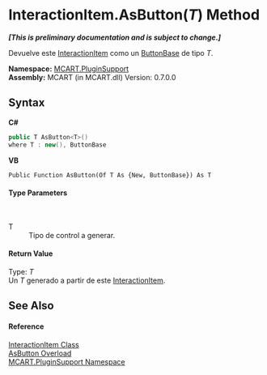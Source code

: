 # InteractionItem.AsButton(*T*) Method 
 _**\[This is preliminary documentation and is subject to change.\]**_

Devuelve este <a href="ed917822-10d2-6d76-5a74-d2ab1af39554">InteractionItem</a> como un <a href="http://msdn2.microsoft.com/es-es/library/ms611651" target="_blank">ButtonBase</a> de tipo *T*.

**Namespace:**&nbsp;<a href="4abc7841-aae2-1ecc-94fa-a3d251746bda">MCART.PluginSupport</a><br />**Assembly:**&nbsp;MCART (in MCART.dll) Version: 0.7.0.0

## Syntax

**C#**<br />
``` C#
public T AsButton<T>()
where T : new(), ButtonBase

```

**VB**<br />
``` VB
Public Function AsButton(Of T As {New, ButtonBase}) As T
```


#### Type Parameters
&nbsp;<dl><dt>T</dt><dd>Tipo de control a generar.</dd></dl>

#### Return Value
Type: *T*<br />Un *T* generado a partir de este <a href="ed917822-10d2-6d76-5a74-d2ab1af39554">InteractionItem</a>.

## See Also


#### Reference
<a href="ed917822-10d2-6d76-5a74-d2ab1af39554">InteractionItem Class</a><br /><a href="ad9d85b8-0ec4-668a-182b-afd58f47f57f">AsButton Overload</a><br /><a href="4abc7841-aae2-1ecc-94fa-a3d251746bda">MCART.PluginSupport Namespace</a><br />